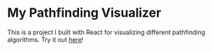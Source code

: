 # My Pathfinding Visualizer

This is a project I built with React for visualizing different pathfinding algorithms. Try it out [here](https://allenchung01.github.io/PathfindingVisualizer/)!
